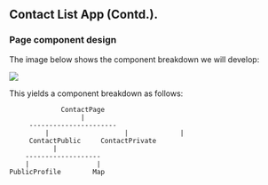 ## Contact List App (Contd.).

### Page component design

The image below shows the component breakdown we will develop:

![][components]

This yields a component breakdown as follows:

                 ContactPage
                      |
         ----------------------
             |                   |             |
         ContactPublic     ContactPrivate
               |
        -------------------
        |                 |
    PublicProfile        Map 

[components]: ./img/components.png
